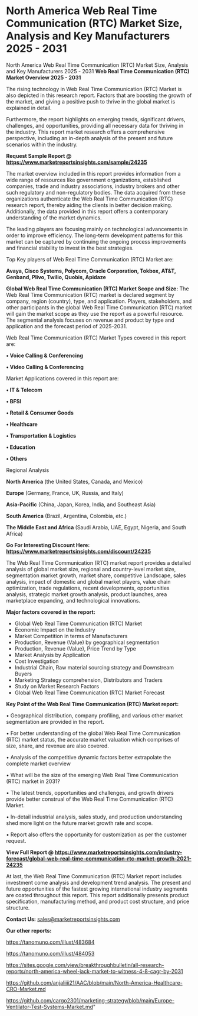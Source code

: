 # North America Web Real Time Communication (RTC) Market Size, Analysis and Key Manufacturers 2025 - 2031
North America Web Real Time Communication (RTC) Market Size, Analysis and Key Manufacturers 2025 - 2031
<Strong> Web Real Time Communication (RTC) Market Overview 2025 - 2031</strong>

The rising technology in Web Real Time Communication (RTC) Market is also depicted in this research report. Factors that are boosting the growth of the market, and giving a positive push to thrive in the global market is explained in detail.

Furthermore, the report highlights on emerging trends, significant drivers, challenges, and opportunities, providing all necessary data for thriving in the industry. This report market research offers a comprehensive perspective, including an in-depth analysis of the present and future scenarios within the industry.

<strong>Request Sample Report @ <a href=https://www.marketreportsinsights.com/sample/24235>https://www.marketreportsinsights.com/sample/24235</a></strong>

The market overview included in this report provides information from a wide range of resources like government organizations, established companies, trade and industry associations, industry brokers and other such regulatory and non-regulatory bodies. The data acquired from these organizations authenticate the Web Real Time Communication (RTC) research report, thereby aiding the clients in better decision making. Additionally, the data provided in this report offers a contemporary understanding of the market dynamics.

The leading players are focusing mainly on technological advancements in order to improve efficiency. The long-term development patterns for this market can be captured by continuing the ongoing process improvements and financial stability to invest in the best strategies.

Top Key players of Web Real Time Communication (RTC) Market are:

<strong>Avaya, Cisco Systems, Polycom, Oracle Corporation, Tokbox, AT&T, Genband, Plivo, Twilio, Quobis, Apidaze</strong>

<strong><b>Global Web Real Time Communication (RTC) Market Scope and Size:</b></strong>
The Web Real Time Communication (RTC) market is declared segment by company, region (country), type, and application. Players, stakeholders, and other participants in the global Web Real Time Communication (RTC) market will gain the market scope as they use the report as a powerful resource. The segmental analysis focuses on revenue and product by type and application and the forecast period of 2025-2031.

Web Real Time Communication (RTC) Market Types covered in this report are:

<strong>• Voice Calling & Conferencing

• Video Calling & Conferencing</strong>

Market Applications covered in this report are:

<strong>• IT & Telecom

• BFSI

• Retail & Consumer Goods

• Healthcare

• Transportation & Logistics

• Education

• Others</strong> 

Regional Analysis

<strong>North America</strong> (the United States, Canada, and Mexico)

<strong>Europe</strong> (Germany, France, UK, Russia, and Italy)

<strong>Asia-Pacific</strong> (China, Japan, Korea, India, and Southeast Asia)

<strong>South America</strong> (Brazil, Argentina, Colombia, etc.)

<strong>The Middle East and Africa</strong> (Saudi Arabia, UAE, Egypt, Nigeria, and South Africa)

<strong>Go For Interesting Discount Here: <a href=https://www.marketreportsinsights.com/discount/24235>https://www.marketreportsinsights.com/discount/24235</a></strong>

The Web Real Time Communication (RTC) market report provides a detailed analysis of global market size, regional and country-level market size, segmentation market growth, market share, competitive Landscape, sales analysis, impact of domestic and global market players, value chain optimization, trade regulations, recent developments, opportunities analysis, strategic market growth analysis, product launches, area marketplace expanding, and technological innovations.

<strong><b>Major factors covered in the report:</b></strong>
<ul>
  <li>Global Web Real Time Communication (RTC) Market </li>
  <li>Economic Impact on the Industry</li>
  <li>Market Competition in terms of Manufacturers</li>
  <li>Production, Revenue (Value) by geographical segmentation</li>
  <li>Production, Revenue (Value), Price Trend by Type</li>
  <li>Market Analysis by Application</li>
  <li>Cost Investigation</li>
  <li>Industrial Chain, Raw material sourcing strategy and Downstream Buyers</li>
  <li>Marketing Strategy comprehension, Distributors and Traders</li>
  <li>Study on Market Research Factors</li>
  <li>Global Web Real Time Communication (RTC) Market Forecast</li>
</ul>

<strong><b>Key Point of the Web Real Time Communication (RTC) Market report:</b></strong>

• Geographical distribution, company profiling, and various other market segmentation are provided in the report.

• For better understanding of the global Web Real Time Communication (RTC) market status, the accurate market valuation which comprises of size, share, and revenue are also covered.

• Analysis of the competitive dynamic factors better extrapolate the complete market overview

• What will be the size of the emerging Web Real Time Communication (RTC) market in 2031?

• The latest trends, opportunities and challenges, and growth drivers provide better construal of the Web Real Time Communication (RTC) Market.

• In-detail industrial analysis, sales study, and production understanding shed more light on the future market growth rate and scope.

• Report also offers the opportunity for customization as per the customer request.

<strong><b>View Full Report @ <a href=https://www.marketreportsinsights.com/industry-forecast/global-web-real-time-communication-rtc-market-growth-2021-24235>https://www.marketreportsinsights.com/industry-forecast/global-web-real-time-communication-rtc-market-growth-2021-24235</a></b></strong>


At last, the Web Real Time Communication (RTC) Market report includes investment come analysis and development trend analysis. The present and future opportunities of the fastest growing international industry segments are coated throughout this report. This report additionally presents product specification, manufacturing method, and product cost structure, and price structure.

<strong>Contact Us:</strong>
sales@marketreportsinsights.com

<strong>Our other reports:</strong>

<a href=https://tanomuno.com/illust/483684>https://tanomuno.com/illust/483684</a>

<a href=https://tanomuno.com/illust/484053>https://tanomuno.com/illust/484053</a>

<a href=https://sites.google.com/view/breakthroughbulletin/all-research-reports/north-america-wheel-jack-market-to-witness-4-8-cagr-by-2031>https://sites.google.com/view/breakthroughbulletin/all-research-reports/north-america-wheel-jack-market-to-witness-4-8-cagr-by-2031</a>

<a href=https://github.com/anjaliiii21/AAC/blob/main/North-America-Healthcare-CRO-Market.md>https://github.com/anjaliiii21/AAC/blob/main/North-America-Healthcare-CRO-Market.md</a>

<a href=https://github.com/cargo2301/marketing-strategy/blob/main/Europe-Ventilator-Test-Systems-Market.md>https://github.com/cargo2301/marketing-strategy/blob/main/Europe-Ventilator-Test-Systems-Market.md</a>"
